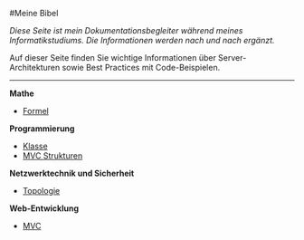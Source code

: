 #Meine Bibel

*Diese Seite ist mein Dokumentationsbegleiter während meines Informatikstudiums. Die Informationen werden nach und nach ergänzt.*

Auf dieser Seite finden Sie wichtige Informationen über Server-Architekturen sowie Best Practices mit Code-Beispielen.

---

**Mathe**  
- [Formel](https://eduardanderegg.ch/Mathe/Formeln/index.html)

**Programmierung**  
- [Klasse](https://eduardanderegg.ch/CS/Klasse/index.html)  
- [MVC Strukturen](https://eduardanderegg.ch/CS/MVC/index.html)

**Netzwerktechnik und Sicherheit**  
- [Topologie](https://eduardanderegg.ch/NetSec/Topologie/index.html)

**Web-Entwicklung**  
- [MVC](https://eduardanderegg.ch/Server/MVC/index.html)